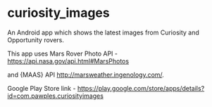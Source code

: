 # curiosity_images

An Android app which shows the latest images from Curiosity and Opportunity rovers.

This app uses Mars Rover Photo API - https://api.nasa.gov/api.html#MarsPhotos

and {MAAS} API http://marsweather.ingenology.com/.

Google Play Store link - https://play.google.com/store/apps/details?id=com.pawples.curiosityimages
